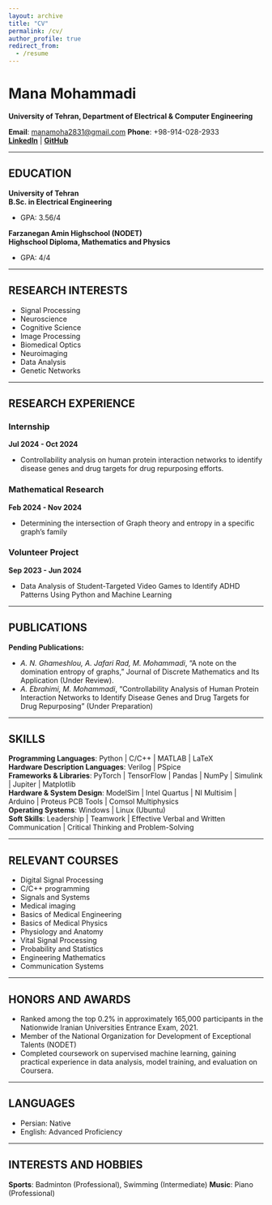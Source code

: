 ```yaml
---
layout: archive
title: "CV"
permalink: /cv/
author_profile: true
redirect_from:
  - /resume
---
```


# Mana Mohammadi
**University of Tehran, Department of Electrical & Computer Engineering**  

**Email**: manamoha2831@gmail.com
**Phone**: +98-914-028-2933  
[**LinkedIn**](https://www.linkedin.com/in/mana-mohammadi/) | [**GitHub**](https://github.com/manamoha)

---

## **EDUCATION**  
**University of Tehran**  
**B.Sc. in Electrical Engineering**  
- GPA: 3.56/4  

**Farzanegan Amin Highschool (NODET)**  
**Highschool Diploma, Mathematics and Physics**  
- GPA: 4/4  

---

## **RESEARCH INTERESTS**  
- Signal Processing 
- Neuroscience 
- Cognitive Science 
- Image Processing  
- Biomedical Optics 
- Neuroimaging 
- Data Analysis 
- Genetic Networks   

---

## **RESEARCH EXPERIENCE**  
### Internship  
**Jul 2024 - Oct 2024**  
- Controllability analysis on human protein interaction networks to identify disease genes and drug targets for drug repurposing efforts. 


### Mathematical Research   
**Feb 2024 - Nov 2024**  
- Determining the intersection of Graph theory and entropy in a specific graph’s family
 

### Volunteer Project  
**Sep 2023 - Jun 2024**  
- Data Analysis of Student-Targeted Video Games to Identify ADHD Patterns Using Python and Machine Learning


---

## **PUBLICATIONS**  
**Pending Publications:**  
- *A. N. Ghameshlou, A. Jafari Rad, M. Mohammadi*, “A note on the domination entropy of graphs,” Journal of Discrete Mathematics and Its Application (Under Review). 
- *A. Ebrahimi, M. Mohammadi*, “Controllability Analysis of Human Protein Interaction Networks to Identify Disease Genes and Drug Targets for Drug Repurposing” (Under Preparation)
---

## **SKILLS**  
**Programming Languages**: Python | C/C++ | MATLAB | LaTeX  
**Hardware Description Languages**: Verilog | PSpice  
**Frameworks & Libraries**: PyTorch | TensorFlow | Pandas | NumPy | Simulink | Jupiter | Matplotlib  
**Hardware & System Design**: ModelSim | Intel Quartus | NI Multisim | Arduino | Proteus PCB Tools | Comsol Multiphysics  
**Operating Systems**: Windows | Linux (Ubuntu)  
**Soft Skills**: Leadership | Teamwork | Effective Verbal and Written Communication | Critical Thinking and Problem-Solving 

---

## **RELEVANT COURSES**  
- Digital Signal Processing 
- C/C++ programming 
- Signals and Systems 
- Medical imaging 
- Basics of Medical Engineering 
- Basics of Medical Physics 
- Physiology  and Anatomy 
- Vital Signal Processing 
- Probability and Statistics 
- Engineering Mathematics 
- Communication Systems

---

## **HONORS AND AWARDS**  
- Ranked among the top 0.2% in approximately 165,000 participants in the Nationwide Iranian Universities Entrance Exam, 2021. 
- Member of the National Organization for Development of Exceptional Talents (NODET)  
- Completed coursework on supervised machine learning, gaining practical experience in data analysis, model training, and evaluation on Coursera.  

---

## **LANGUAGES**  
- Persian: Native  
- English: Advanced Proficiency

---

## **INTERESTS AND HOBBIES**  
**Sports**: Badminton (Professional), Swimming (Intermediate)
**Music**: Piano (Professional)
